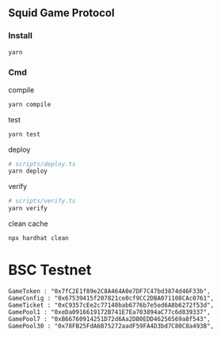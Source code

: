## Squid Game Protocol
### Install
```sh
yarn
```
### Cmd
compile
```sh
yarn compile
```
test
```sh
yarn test
```
deploy

```sh
# scripts/deploy.ts
yarn deploy
```
verify
```sh
# scripts/verify.ts
yarn verify
```
clean cache
```sh
npx hardhat clean
```


# BSC Testnet
```
GameToken : "0x7fC2E1f89e2C8A464A0e7DF7C47bd3874d46F33b",
GameConfig : "0x67539415f207821ce0cf9CC2DBA071108CAc0761",
GameTicket : "0xC9357cEe2c77140bab6776b7e5ed6A8b6272f53d",
GamePool1 : "0xeDa0916619172B741E7Ea703894aC77c6d839337",
GamePool7 : "0xB66760914251D72d6Aa2DB0EDD46256569a8f543",
GamePool30 : "0x78FB25FdA6B75272aadF59FA4D3bd7C80C8a493B",
```